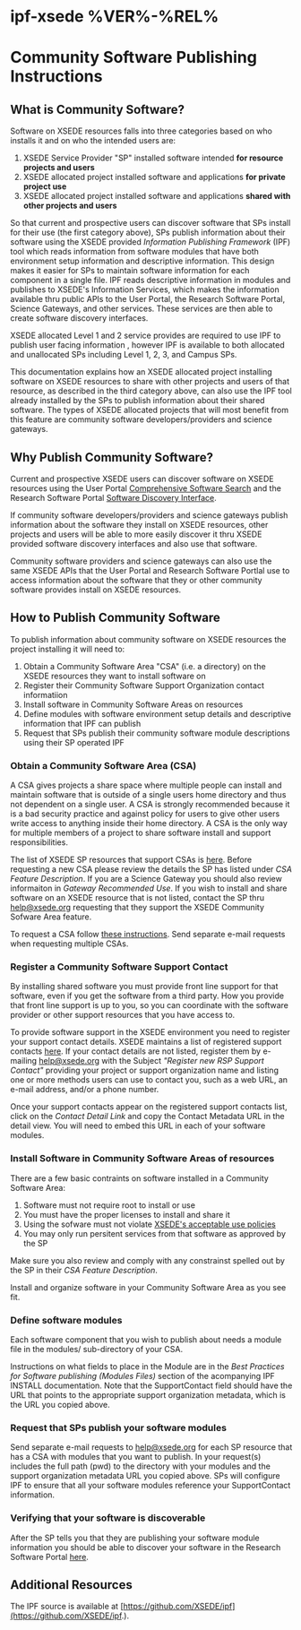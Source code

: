 # ipf-xsede %VER%-%REL%
# Community Software Publishing Instructions  
## What is Community Software?

Software on XSEDE resources falls into three categories based on who installs it and on who the intended
users are:
1. XSEDE Service Provider "SP" installed software intended **for resource projects and users**
2. XSEDE allocated project installed software and applications **for private project use**
3. XSEDE allocated project installed software and applications **shared with other projects and users**

So that current and prospective users can discover software that SPs install for their use (the first category above), SPs
publish information about their software using the XSEDE provided *Information Publishing Framework* (IPF) tool which
reads information from software modules that have both environment setup information and descriptive information. This
design makes it easier for SPs to maintain software information for each component in a single file. IPF reads descriptive
information in modules and publishes to XSEDE's Information Services, which makes the information available thru public
APIs to the User Portal, the Research Software Portal, Science Gateways, and other services. These services are then
able to create software discovery interfaces.

XSEDE allocated Level 1 and 2 service provides are required to use IPF to publish user facing information , however IPF
is available to both allocated and unallocated SPs including Level 1, 2, 3, and Campus SPs.

This documentation explains how an XSEDE allocated project installing software on XSEDE resources to share with other
projects and users of that resource, as described in the third category above, can also use the IPF tool already installed by
the SPs to publish information about their shared software. The types of XSEDE allocated projects that will most benefit
from this feature are community software developers/providers and science gateways.

## Why Publish Community Software?

Current and prospective XSEDE users can discover software on XSEDE resources using the
User Portal [Comprehensive Software Search](https://portal.xsede.org/software#/) and the
Research Software Portal [Software Discovery Interface](https://software.xsede.org/search-resources).

If community software developers/providers and science gateways publish information about the software they install
on XSEDE resources, other projects and users will be able to more easily discover it thru XSEDE provided software
discovery interfaces and also use that software.

Community software providers and science gateways can also use the same XSEDE APIs that the User Portal and
Research Software Portlal use to access information about the software that they or other community software provides
install on XSEDE resources.

## How to Publish Community Software

To publish information about community software on XSEDE resources the project installing it will need to:
 1. Obtain a Community Software Area "CSA" (i.e. a directory) on the XSEDE resources they want to install software on
 2. Register their Community Software Support Organization contact informatiion
 3. Install software in Community Software Areas on resources
 4. Define modules with software environment setup details and descriptive information that IPF can publish
 5. Request that SPs publish their community software module descriptions using their SP operated IPF

### Obtain a Community Software Area (CSA)

A CSA gives projects a share space where multiple people can install and maintain software that is outside of a single users
home directory and thus not dependent on a single user. A CSA is strongly recommended because it is a bad security practice
and against policy for users to give other users write access to anything inside their home directory. A CSA is the only way for
multiple members of a project to share software install and support responsibilities.

The list of XSEDE SP resources that support CSAs is [here](https://info.xsede.org/wh1/warehouse-views/v1/resources-csa/).
Before requesting a new CSA please review the details the SP has listed under *CSA Feature Description*. If you are a Science
Gateway you should also review informaiton in *Gateway Recommended Use*. If you wish to install and share software on an
XSEDE resource that is not listed, contact the SP thru help@xsede.org requesting that they support the XSEDE Community
Sofware Area feature.

To request a CSA follow [these instructions](https://www.xsede.org/ecosystem/software). Send separate e-mail requests when
requesting multiple CSAs.

### Register a Community Software Support Contact

By installing shared software you must provide front line support for that software, even if you get the software from a third
party. How you provide that front line support is up to you, so you can coordinate with the software provider or other support
resources that you have access to.

To provide software support in the XSEDE environment you need to register your support contact details. XSEDE maintains
a list of registered support contacts [here](https://info.xsede.org/wh1/xcsr-db/v1/supportcontacts/). If your contact details 
are not listed, register them by e-mailing help@xsede.org with the Subject *"Register new RSP Support Contact"* providing
your project or support organization name and listing one or more methods users can use to contact you, such as a web URL,
an e-mail address, and/or a phone number.

Once your support contacts appear on the registered support contacts list, click on the *Contact Detail Link* and copy the
Contact Metadata URL in the detail view. You will need to embed this URL in each of your software modules.

### Install Software in Community Software Areas of resources

There are a few basic contraints on software installed in a Community Software Area:
 1. Software must not require root to install or use
 2. You must have the proper licenses to install and share it
 3. Using the sofware must not violate [XSEDE's acceptable use policies](https://www.xsede.org/ecosystem/operations/usagepolicy)
 4. You may only run persitent services from that software as approved by the SP
 
Make sure you also review and comply with any constrainst spelled out by the SP in their *CSA Feature Description*.

Install and organize software in your Community Software Area as you see fit.

### Define software modules

Each software component that you wish to publish about needs a module file in the modules/ sub-directory of your CSA.

Instructions on what fields to place in the Module are in the *Best Practices for Software publishing  (Modules Files)* section
of the acompanying IPF INSTALL documentation. Note that the SupportContact field should have the URL that points to
the appropriate support organization metadata, which is the URL you copied above.

### Request that SPs publish your software modules

Send separate e-mail requests to help@xsede.org for each SP resource that has a CSA with modules that you want to publish.
In your request(s) includes the full path (pwd) to the directory with your modules and the support organization metadata URL
you copied above. SPs will configure IPF to ensure that all your software modules reference your SupportContact information.

### Verifying that your software is discoverable

After the SP tells you that they are publishing your software module information you should be able to discover your software
in the Research Software Portal [here](https://software.xsede.org/search-resources).

## Additional Resources
The IPF source is available at [https://github.com/XSEDE/ipf](https://github.com/XSEDE/ipf.).
